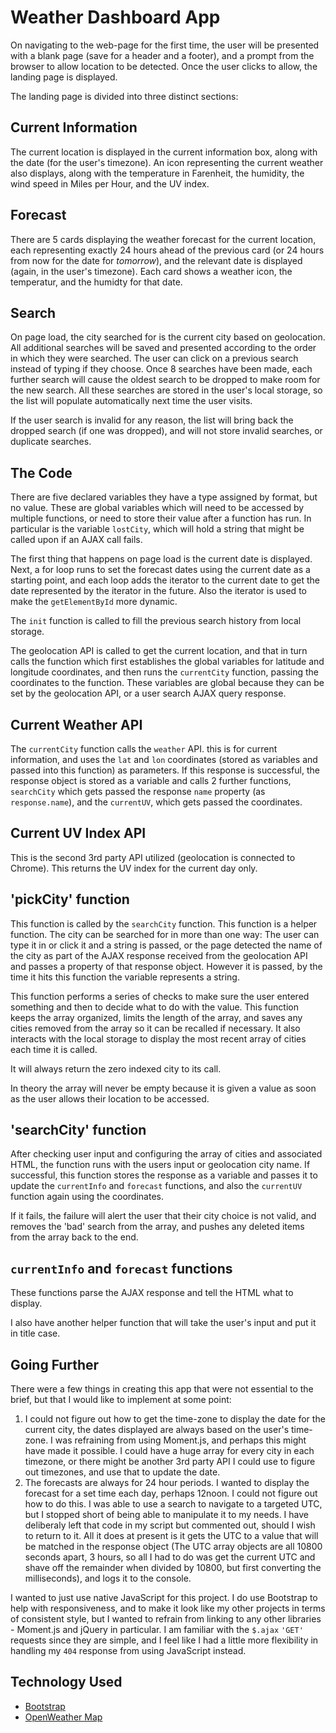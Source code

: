 # Weather Dashboard App

On navigating to the web-page for the first time, the user will be presented with a blank page (save for a header and a footer), and a prompt from the browser to allow location to be detected. Once the user clicks to allow, the landing page is displayed.

The landing page is divided into three distinct sections:

## Current Information

The current location is displayed in the current information box, along with the date (for the user's timezone). An icon representing the current weather also displays, along with the temperature in Farenheit, the humidity, the wind speed in Miles per Hour, and the UV index.

## Forecast

There are 5 cards displaying the weather forecast for the current location, each representing exactly 24 hours ahead of the previous card (or 24 hours from now for the date for _tomorrow_), and the relevant date is displayed (again, in the user's timezone). Each card shows a weather icon, the temperatur, and the humidty for that date.

## Search

On page load, the city searched for is the current city based on geolocation. All additional searches will be saved and presented according to the order in which they were searched. The user can click on a previous search instead of typing if they choose. Once 8 searches have been made, each further search will cause the oldest search to be dropped to make room for the new search. All these searches are stored in the user's local storage, so the list will populate automatically next time the user visits.

If the user search is invalid for any reason, the list will bring back the dropped search (if one was dropped), and will not store invalid searches, or duplicate searches.

## The Code

There are five declared variables they have a type assigned by format, but no value. These are global variables which will need to be accessed by multiple functions, or need to store their value after a function has run. In particular is the variable `lostCity`, which will hold a string that might be called upon if an AJAX call fails.

The first thing that happens on page load is the current date is displayed. Next, a for loop runs to set the forecast dates using the current date as a starting point, and each loop adds the iterator to the current date to get the date represented by the iterator in the future. Also the iterator is used to make the `getElementById` more dynamic.

The `init` function is called to fill the previous search history from local storage.

The geolocation API is called to get the current location, and that in turn calls the function which first establishes the global variables for latitude and longitude coordinates, and then runs the `currentCity` function, passing the coordinates to the function. These variables are global because they can be set by the geolocation API, or a user search AJAX query response.

## Current Weather API

The `currentCity` function calls the `weather` API. this is for current information, and uses the `lat` and `lon` coordinates (stored as variables and passed into this function) as parameters. If this response is successful, the response object is stored as a variable and calls 2 further functions, `searchCity` which gets passed the response `name` property (as `response.name`), and the `currentUV`, which gets passed the coordinates.

## Current UV Index API

This is the second 3rd party API utilized (geolocation is connected to Chrome). This returns the UV index for the current day only.

## 'pickCity' function

This function is called by the `searchCity` function. This function is a helper function. The city can be searched for in more than one way: The user can type it in or click it and a string is passed, or the page detected the name of the city as part of the AJAX response received from the geolocation API and passes a property of that response object. However it is passed, by the time it hits this function the variable represents a string.

This function performs a series of checks to make sure the user entered something and then to decide what to do with the value. This function keeps the array organized, limits the length of the array, and saves any cities removed from the array so it can be recalled if necessary. It also interacts with the local storage to display the most recent array of cities each time it is called.

It will always return the zero indexed city to its call.

In theory the array will never be empty because it is given a value as soon as the user allows their location to be accessed.

## 'searchCity' function

After checking user input and configuring the array of cities and associated HTML, the function runs with the users input or geolocation city name. If successful, this function stores the response as a variable and passes it to update the `currentInfo` and `forecast` functions, and also the `currentUV` function again using the coordinates.

If it fails, the failure will alert the user that their city choice is not valid, and removes the 'bad' search from the array, and pushes any deleted items from the array back to the end.

## `currentInfo` and `forecast` functions

These functions parse the AJAX response and tell the HTML what to display.

I also have another helper function that will take the user's input and put it in title case.

## Going Further

There were a few things in creating this app that were not essential to the brief, but that I would like to implement at some point:

1. I could not figure out how to get the time-zone to display the date for the current city, the dates displayed are always based on the user's time-zone. I was refraining from using Moment.js, and perhaps this might have made it possible. I could have a huge array for every city in each timezone, or there might be another 3rd party API I could use to figure out timezones, and use that to update the date.
1. The forecasts are always for 24 hour periods. I wanted to display the forecast for a set time each day, perhaps 12noon. I could not figure out how to do this. I was able to use a search to navigate to a targeted UTC, but I stopped short of being able to manipulate it to my needs. I have deliberaly left that code in my script but commented out, should I wish to return to it. All it does at present is it gets the UTC to a value that will be matched in the response object (The UTC array objects are all 10800 seconds apart, 3 hours, so all I had to do was get the current UTC and shave off the remainder when divided by 10800, but first converting the milliseconds), and logs it to the console.

I wanted to just use native JavaScript for this project. I do use Bootstrap to help with responsiveness, and to make it look like my other projects in terms of consistent style, but I wanted to refrain from linking to any other libraries - Moment.js and jQuery in particular. I am familiar with the `$.ajax` `'GET'` requests since they are simple, and I feel like I had a little more flexibility in handling my `404` response from using JavaScript instead.

## Technology Used

- [Bootstrap](https://getbootstrap.com/)
- [OpenWeather Map](https://api.openweathermap.org)
